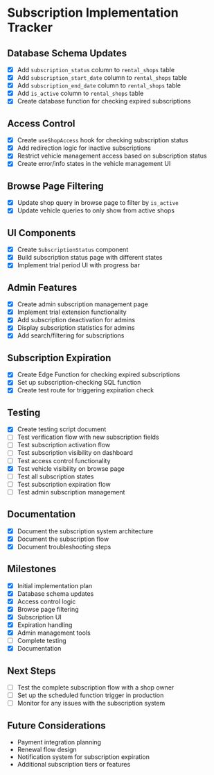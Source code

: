 # Subscription Implementation Tracker

## Database Schema Updates
- [x] Add `subscription_status` column to `rental_shops` table
- [x] Add `subscription_start_date` column to `rental_shops` table  
- [x] Add `subscription_end_date` column to `rental_shops` table
- [x] Add `is_active` column to `rental_shops` table
- [x] Create database function for checking expired subscriptions

## Access Control
- [x] Create `useShopAccess` hook for checking subscription status
- [x] Add redirection logic for inactive subscriptions
- [x] Restrict vehicle management access based on subscription status
- [x] Create error/info states in the vehicle management UI

## Browse Page Filtering
- [x] Update shop query in browse page to filter by `is_active`
- [x] Update vehicle queries to only show from active shops

## UI Components
- [x] Create `SubscriptionStatus` component
- [x] Build subscription status page with different states
- [x] Implement trial period UI with progress bar

## Admin Features
- [x] Create admin subscription management page
- [x] Implement trial extension functionality
- [x] Add subscription deactivation for admins
- [x] Display subscription statistics for admins
- [x] Add search/filtering for subscriptions

## Subscription Expiration
- [x] Create Edge Function for checking expired subscriptions
- [x] Set up subscription-checking SQL function 
- [x] Create test route for triggering expiration check

## Testing
- [x] Create testing script document
- [ ] Test verification flow with new subscription fields
- [ ] Test subscription activation flow
- [ ] Test subscription visibility on dashboard
- [ ] Test access control functionality
- [x] Test vehicle visibility on browse page
- [ ] Test all subscription states
- [ ] Test subscription expiration flow
- [ ] Test admin subscription management

## Documentation
- [x] Document the subscription system architecture
- [x] Document the subscription flow
- [x] Document troubleshooting steps

## Milestones
- [x] Initial implementation plan
- [x] Database schema updates
- [x] Access control logic
- [x] Browse page filtering
- [x] Subscription UI
- [x] Expiration handling
- [x] Admin management tools
- [ ] Complete testing
- [x] Documentation

## Next Steps
- [ ] Test the complete subscription flow with a shop owner
- [ ] Set up the scheduled function trigger in production
- [ ] Monitor for any issues with the subscription system

## Future Considerations
- Payment integration planning
- Renewal flow design
- Notification system for subscription expiration
- Additional subscription tiers or features
